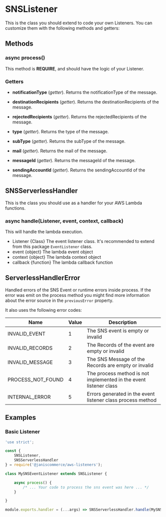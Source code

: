 # SNSListener

This is the class you should extend to code your own Listeners. You can customize them with the following methods and getters:

## Methods
### async process()
This method is **REQUIRE**, and should have the logic of your Listener.

### Getters
* **notificationType** (*getter*).
Returns the notificationType of the message.

* **destinationRecipients** (*getter*).
Returns the destinationRecipients of the message.

* **rejectedRecipients** (*getter*).
Returns the rejectedRecipients of the message.

* **type** (*getter*).
Returns the type of the message.

* **subType** (*getter*).
Returns the subType of the message.

* **mail** (*getter*).
Returns the mail of the message.

* **messageId** (*getter*).
Returns the messageId of the message.

* **sendingAccountId** (*getter*).
Returns the sendingAccountId of the message.

## SNSServerlessHandler

This is the class you should use as a handler for your AWS Lambda functions.

### async handle(Listener, event, context, callback)
This will handle the lambda execution.
* Listener {Class} The event listener class. It's recommended to extend from this package `EventListener` class.
* event {object} The lambda event object
* context {object} The lambda context object
* callback {function} The lambda callback function

## ServerlessHandlerError

Handled errors of the SNS Event or runtime errors inside process. If the error was emit on the process method you might find more information about the error source in the `previousError` property.

It also uses the following error codes:

| Name | Value | Description |
| --- | --- | --- |
| INVALID_EVENT | 1 | The SNS event is empty or invalid |
| INVALID_RECORDS | 2 | The Records of the event are empty or invalid |
| INVALID_MESSAGE | 3 | The SNS Message of the Records are empty or invalid |
| PROCESS_NOT_FOUND | 4 | The process method is not implemented in the event listener class |
| INTERNAL_ERROR | 5 | Errors generated in the event listener class process method |

## Examples

### Basic Listener

```js
'use strict';

const {
	SNSListener,
	SNSServerlessHandler
} = require('@janiscommerce/aws-listeners');

class MySNSEventListener extends SNSListener {

	async process() {
		/* ... Your code to process the sns event was here ... */
	}

}

module.exports.handler = (...args) => SNSServerlessHandler.handle(MySNSEventListener, ...args);
```

